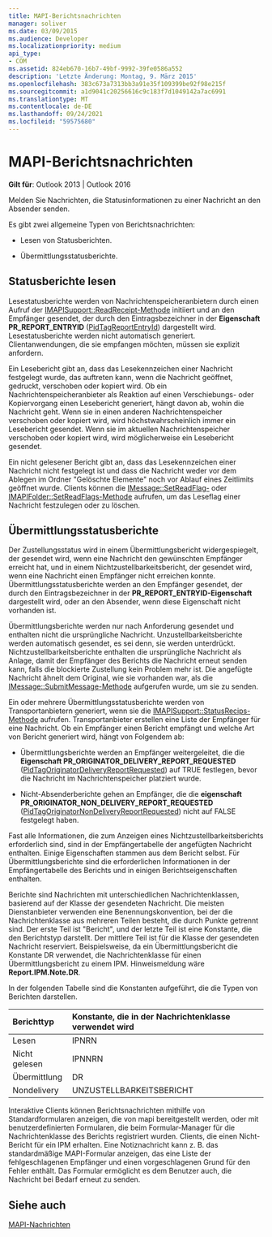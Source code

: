 ```yaml
---
title: MAPI-Berichtsnachrichten
manager: soliver
ms.date: 03/09/2015
ms.audience: Developer
ms.localizationpriority: medium
api_type:
- COM
ms.assetid: 824eb670-16b7-49bf-9992-39fe0586a552
description: 'Letzte Änderung: Montag, 9. März 2015'
ms.openlocfilehash: 383c673a7313bb3a91e35f109399be92f98e215f
ms.sourcegitcommit: a1d9041c20256616c9c183f7d1049142a7ac6991
ms.translationtype: MT
ms.contentlocale: de-DE
ms.lasthandoff: 09/24/2021
ms.locfileid: "59575680"
---
```

# <a name="mapi-report-messages"></a>MAPI-Berichtsnachrichten

  
  
**Gilt für**: Outlook 2013 | Outlook 2016 
  
Melden Sie Nachrichten, die Statusinformationen zu einer Nachricht an den Absender senden.
  
Es gibt zwei allgemeine Typen von Berichtsnachrichten:
  
- Lesen von Statusberichten.
    
- Übermittlungsstatusberichte.
    
## <a name="read-status-reports"></a>Statusberichte lesen

Lesestatusberichte werden von Nachrichtenspeicheranbietern durch einen Aufruf der [IMAPISupport::ReadReceipt-Methode](imapisupport-readreceipt.md) initiiert und an den Empfänger gesendet, der durch den Eintragsbezeichner in der **Eigenschaft PR_REPORT_ENTRYID** ([PidTagReportEntryId](pidtagreportentryid-canonical-property.md)) dargestellt wird. Lesestatusberichte werden nicht automatisch generiert. Clientanwendungen, die sie empfangen möchten, müssen sie explizit anfordern.
  
Ein Lesebericht gibt an, dass das Lesekennzeichen einer Nachricht festgelegt wurde, das auftreten kann, wenn die Nachricht geöffnet, gedruckt, verschoben oder kopiert wird. Ob ein Nachrichtenspeicheranbieter als Reaktion auf einen Verschiebungs- oder Kopiervorgang einen Lesebericht generiert, hängt davon ab, wohin die Nachricht geht. Wenn sie in einen anderen Nachrichtenspeicher verschoben oder kopiert wird, wird höchstwahrscheinlich immer ein Lesebericht gesendet. Wenn sie im aktuellen Nachrichtenspeicher verschoben oder kopiert wird, wird möglicherweise ein Lesebericht gesendet. 
  
Ein nicht gelesener Bericht gibt an, dass das Lesekennzeichen einer Nachricht nicht festgelegt ist und dass die Nachricht weder vor dem Ablegen im Ordner "Gelöschte Elemente" noch vor Ablauf eines Zeitlimits geöffnet wurde. Clients können die [IMessage::SetReadFlag-](imessage-setreadflag.md) oder [IMAPIFolder::SetReadFlags-Methode](imapifolder-setreadflags.md) aufrufen, um das Leseflag einer Nachricht festzulegen oder zu löschen. 
  
## <a name="delivery-status-reports"></a>Übermittlungsstatusberichte

Der Zustellungsstatus wird in einem Übermittlungsbericht widergespiegelt, der gesendet wird, wenn eine Nachricht den gewünschten Empfänger erreicht hat, und in einem Nichtzustellbarkeitsbericht, der gesendet wird, wenn eine Nachricht einen Empfänger nicht erreichen konnte. Übermittlungsstatusberichte werden an den Empfänger gesendet, der durch den Eintragsbezeichner in der **PR_REPORT_ENTRYID-Eigenschaft** dargestellt wird, oder an den Absender, wenn diese Eigenschaft nicht vorhanden ist. 
  
Übermittlungsberichte werden nur nach Anforderung gesendet und enthalten nicht die ursprüngliche Nachricht. Unzustellbarkeitsberichte werden automatisch gesendet, es sei denn, sie werden unterdrückt. Nichtzustellbarkeitsberichte enthalten die ursprüngliche Nachricht als Anlage, damit der Empfänger des Berichts die Nachricht erneut senden kann, falls die blockierte Zustellung kein Problem mehr ist. Die angefügte Nachricht ähnelt dem Original, wie sie vorhanden war, als die [IMessage::SubmitMessage-Methode](imessage-submitmessage.md) aufgerufen wurde, um sie zu senden. 
  
Ein oder mehrere Übermittlungsstatusberichte werden von Transportanbietern generiert, wenn sie die [IMAPISupport::StatusRecips-Methode](imapisupport-statusrecips.md) aufrufen. Transportanbieter erstellen eine Liste der Empfänger für eine Nachricht. Ob ein Empfänger einen Bericht empfängt und welche Art von Bericht generiert wird, hängt von Folgendem ab: 
  
- Übermittlungsberichte werden an Empfänger weitergeleitet, die die **Eigenschaft PR_ORIGINATOR_DELIVERY_REPORT_REQUESTED** ([PidTagOriginatorDeliveryReportRequested](pidtagoriginatordeliveryreportrequested-canonical-property.md)) auf TRUE festlegen, bevor die Nachricht im Nachrichtenspeicher platziert wurde.
    
- Nicht-Absenderberichte gehen an Empfänger, die die **eigenschaft PR_ORIGINATOR_NON_DELIVERY_REPORT_REQUESTED** ([PidTagOriginatorNonDeliveryReportRequested](pidtagoriginatornondeliveryreportrequested-canonical-property.md)) nicht auf FALSE festgelegt haben. 
    
Fast alle Informationen, die zum Anzeigen eines Nichtzustellbarkeitsberichts erforderlich sind, sind in der Empfängertabelle der angefügten Nachricht enthalten. Einige Eigenschaften stammen aus dem Bericht selbst. Für Übermittlungsberichte sind die erforderlichen Informationen in der Empfängertabelle des Berichts und in einigen Berichtseigenschaften enthalten. 
  
Berichte sind Nachrichten mit unterschiedlichen Nachrichtenklassen, basierend auf der Klasse der gesendeten Nachricht. Die meisten Dienstanbieter verwenden eine Benennungskonvention, bei der die Nachrichtenklasse aus mehreren Teilen besteht, die durch Punkte getrennt sind. Der erste Teil ist "Bericht", und der letzte Teil ist eine Konstante, die den Berichtstyp darstellt. Der mittlere Teil ist für die Klasse der gesendeten Nachricht reserviert. Beispielsweise, da ein Übermittlungsbericht die Konstante DR verwendet, die Nachrichtenklasse für einen Übermittlungsbericht zu einem IPM. Hinweismeldung wäre **Report.IPM.Note.DR**.
  
In der folgenden Tabelle sind die Konstanten aufgeführt, die die Typen von Berichten darstellen.
  
|**Berichttyp**|**Konstante, die in der Nachrichtenklasse verwendet wird**|
|:-----|:-----|
|Lesen  <br/> |IPNRN  <br/> |
|Nicht gelesen  <br/> |IPNNRN  <br/> |
|Übermittlung  <br/> |DR  <br/> |
|Nondelivery  <br/> |UNZUSTELLBARKEITSBERICHT  <br/> |
   
Interaktive Clients können Berichtsnachrichten mithilfe von Standardformularen anzeigen, die von mapi bereitgestellt werden, oder mit benutzerdefinierten Formularen, die beim Formular-Manager für die Nachrichtenklasse des Berichts registriert wurden. Clients, die einen Nicht-Bericht für ein IPM erhalten. Eine Notiznachricht kann z. B. das standardmäßige MAPI-Formular anzeigen, das eine Liste der fehlgeschlagenen Empfänger und einen vorgeschlagenen Grund für den Fehler enthält. Das Formular ermöglicht es dem Benutzer auch, die Nachricht bei Bedarf erneut zu senden. 
  
## <a name="see-also"></a>Siehe auch



[MAPI-Nachrichten](mapi-messages.md)


